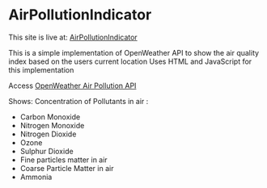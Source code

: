 # AirPollutionIndicator

This site is live at:  [AirPollutionIndicator](https://rono516.github.io/AirPollutionIndicator/)



This is a simple implementation of OpenWeather API to show the air quality index based on the users current location
Uses HTML and JavaScript for this implementation

Access [OpenWeather Air Pollution API](https://openweathermap.org/api/air-pollution)

Shows: Concentration of Pollutants in air :
+ Carbon Monoxide
+ Nitrogen Monoxide
+ Nitrogen Dioxide
+ Ozone
+ Sulphur Dioxide
+ Fine particles matter in air
+ Coarse Particle Matter in air
+ Ammonia
